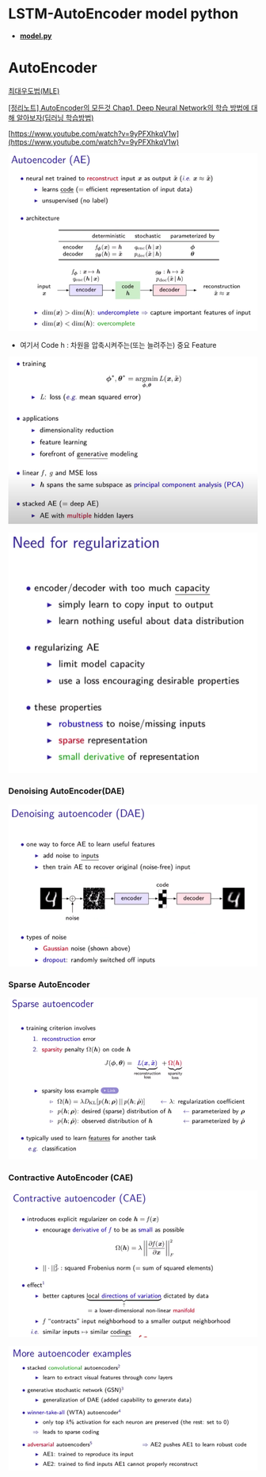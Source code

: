 # LSTM-AutoEncoder model python
* [**model.py**](./LSTM_AE_model.py)

# AutoEncoder

[최대우도법(MLE)](https://angeloyeo.github.io/2020/07/17/MLE.html)

[[정리노트] AutoEncoder의 모든것 Chap1. Deep Neural Network의 학습 방법에 대해 알아보자(딥러닝 학습방법)](https://deepinsight.tistory.com/123?category=842339)

[https://www.youtube.com/watch?v=9yPFXhkqV1w](https://www.youtube.com/watch?v=9yPFXhkqV1w)

![AutoEncoder%2035ca4b38162d4a4d8247f6494c797893/Untitled.png](AutoEncoder_2/Untitled.png)

- 여기서 Code h : 차원을 압축시켜주는(또는 늘려주는) 중요 Feature

![AutoEncoder%2035ca4b38162d4a4d8247f6494c797893/Untitled%201.png](AutoEncoder_2/Untitled%201.png)

![AutoEncoder%2035ca4b38162d4a4d8247f6494c797893/Untitled%202.png](AutoEncoder_2/Untitled%202.png)

### Denoising AutoEncoder(DAE)

![AutoEncoder%2035ca4b38162d4a4d8247f6494c797893/Untitled%203.png](AutoEncoder_2/Untitled%203.png)

### Sparse AutoEncoder

![AutoEncoder%2035ca4b38162d4a4d8247f6494c797893/Untitled%204.png](AutoEncoder_2/Untitled%204.png)

### Contractive AutoEncoder (CAE)

![AutoEncoder%2035ca4b38162d4a4d8247f6494c797893/Untitled%205.png](AutoEncoder_2/Untitled%205.png)

![AutoEncoder%2035ca4b38162d4a4d8247f6494c797893/Untitled%206.png](AutoEncoder_2/Untitled%206.png)

